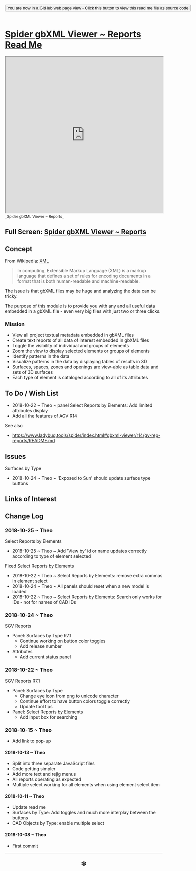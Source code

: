 
<span style=display:none; >[You are now in a GitHub source code view - click this link to view Read Me file as a web page]( https://www.ladybug.tools/spider-gbxml-tools/#cookbook/spider-gbxml-viewer-reports/README.md "View file as a web page." ) </span>

<div><input type=button class = 'btn btn-secondary btn-sm' onclick="window.location.href='https://github.com/ladybug-tools/spider-gbxml-tools/blob/master/cookbook/spider-gbxml-viewer-reports/README.md'";
value='You are now in a GitHub web page view - Click this button to view this read me file as source code' ></div>

<br>

# [Spider gbXML Viewer ~ Reports Read Me]( #cookbook/spider-gbxml-viewer-reports/README.md )


<iframe src=https://www.ladybug.tools/spider-gbxml-tools/cookbook/spider-gbxml-viewer-reports/ width=100% height=500px >Iframes are not viewable in GitHub source code views</iframe>
_<small>Spider gbXML Viewer ~ Reports</small>_

## Full Screen: [Spider gbXML Viewer ~ Reports]( https://www.ladybug.tools/spider-gbxml-tools/cookbook/spider-gbxml-viewer-reports/r7/spider-gbxml-viewer-reports.html )



## Concept

From Wikipedia: [XML]( https://en.wikipedia.org/wiki/XML )

> In computing, Extensible Markup Language (XML) is a markup language that defines a set of rules for encoding documents in a format that is both human-readable and machine-readable.

The issue is that gbXML files may be huge and analyzing the data can be tricky.

The purpose of this module is to provide you with any and all useful data embedded in a gbXML file - even very big files with just two or three clicks.


### Mission

* View all project textual metadata embedded in gbXML files
* Create text reports of all data of interest embedded in gbXML files
* Toggle the visibility of individual and groups of elements
* Zoom the view to display selected elements or groups of elements
* Identify patterns in the data
* Visualize patterns in the data by displaying tables of results in 3D
* Surfaces, spaces, zones and openings are view-able as table data and sets of 3D surfaces
* Each type of element is cataloged according to all of its attributes

## To Do / Wish List

* 2018-10-22 ~ Theo ~ panel Select Reports by Elements: Add limited attributes display
* Add all the features of AGV R14

See also

* https://www.ladybug.tools/spider/index.html#gbxml-viewer/r14/gv-rep-reports/README.md


## Issues


Surfaces by Type
* 2018-10-24 ~ Theo ~ 'Exposed to Sun' should update surface type buttons


## Links of Interest



## Change Log

### 2018-10-25 ~ Theo

Select Reports by Elements
* 2018-10-25 ~ Theo ~ Add 'View by' id or name updates correctly according to type of element selected

Fixed
Select Reports by Elements
* 2018-10-22 ~ Theo ~ Select Reports by Elements: remove extra commas in element select
* 2018-10-24 ~ Theo ~ All panels should reset when a new model is loaded
* 2018-10-22 ~ Theo ~ Select Reports by Elements: Search only works for IDs - not for names of CAD IDs


### 2018-10-24 ~ Theo

SGV Reports
* Panel: Surfaces by Type R7.1
	* Continue working on button color toggles
	* Add release number
* Attributes
	* Add current status panel

### 2018-10-22 ~ Theo

SGV Reports R7.1
* Panel: Surfaces by Type
	* Change eye icon from png to unicode character
	* Continue effort to have button colors toggle correctly
	* Update tool tips
* Panel: Select Reports by Elements
	* Add input box for searching


### 2018-10-15 ~ Theo

* Add link to pop-up


#### 2018-10-13 ~ Theo

* Split into three separate JavaScript files
* Code getting simpler
* Add more text and rejig menus
* All reports operating as expected
* Multiple select working for all elements when using element select item


#### 2018-10-11 ~ Theo

* Update read me
* Surfaces by Type: Add toggles and much more interplay between the buttons
* CAD Objects by Type: enable multiple select


#### 2018-10-08 ~ Theo

* First commit


***

### <center title="Howdy! My web is better than yours. ;-)" ><a href=javascript:window.scrollTo(0,0); style="text-decoration:none !important;" > &#x1f578; </a></center>



